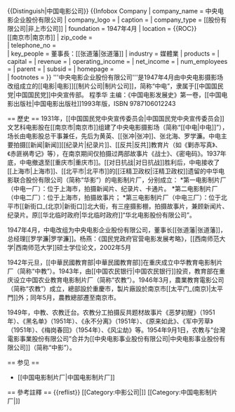 {{Distinguish|中国电影公司}}
{{Infobox Company
| company_name = 中央电影企业股份有限公司
| company_logo = 
| caption =
| company_type = [[股份有限公司|非上市公司]]
| foundation   = 1947年4月
| location     = {{ROC}}<br/>[[南京市|南京市]] 
| zip_code     =  
| telephone_no =  
| key_people = 董事長：[[张道藩|张道藩]]
| industry   = 媒體業
| products   = 
| capital    =
| revenue    =
| operating_income =
| net_income       =
| num_employees    =
| parent = 
| subsid = 
| homepage =  
| footnotes =
}} 
'''中央电影企业股份有限公司'''是1947年4月由中央电影摄影场改组成立的[[电影|电影]][[制片公司|制片公司]]，简称“中电”，隶属于[[中国国民党|中国国民党]]中央宣传部。 <ref>程季华 主编：《中国电影发展史》第一卷，[[中国电影出版社|中国电影出版社]]1993年版，ISBN 9787106012243</ref>

== 歷史 == 
1931年，[[中国国民党中央宣传委员会|中国国民党中央宣传委员会]]文艺科电影股在[[南京市|南京市]]组建了中央电影摄影场（简称“[[中电|中电]]”），场长由电影股总干事兼任，先后为黄英、[[张冲|张冲]]、张北海、罗学濂。中电主要拍摄[[新闻|新闻]][[纪录片|纪录片]]、[[反共|反共]]教育片（如《剿赤写真》、《赤匪祸粤记》等），在南京期间仅拍摄过两部故事片《战士》、《密电码》。1937年底，中电撤退至[[重庆市|重庆市]]。[[对日抗战|对日抗战]]胜利后，中电接收了[[上海市|上海市]]、[[北平市|北平市]]的[[汪精卫政权|汪精卫政权]]遗留的中华电影联合股份有限公司（简称“华影”）的电影制片厂，分别成立：
*第一电影制片厂（中电一厂）：位于上海市，拍摄新闻片、纪录片、卡通片。
*第二电影制片厂（中电二厂）：位于上海市，拍摄故事片；
*第三电影制片厂（中电三厂）：位于北平市[[新街口_(北京)|新街口]]北大街，有三座摄影棚，拍摄故事片，兼顾新闻片、纪录片。原[[华北临时政府|华北临时政府]]“华北电影股份有限公司”。

1947年4月，中电改组为中央电影企业股份有限公司，董事长[[张道藩|张道藩]]，总经理[[罗学濂|罗学濂]]。<ref>杨燕：《国民党政府官营电影发展考略》，[[西南师范大学|西南师范大学]]硕士学位论文，2002年5月</ref>

1942年元旦，[[中華民國教育部|中華民國教育部]]在重庆成立中华教育电影制片厂（简称“中教”）。1943年，由[[中国农民银行|中国农民银行]]投资，教育部在重庆设立中国农业教育电影制片厂（简称“农教”）。1946年3月，農業教育電影公司（简称“农教”）成立，總部設於重慶市，製片廠設於南京市[[太平门_(南京)|太平門]]外；同年5月，農教總部遷至南京市。

1949年，中教、农教迁台。农教分工拍摄反共题材故事片《恶梦初醒》（1951年）、《黑名单》（1951年）、《永不分离》（1951年）、《原来如此》、《军中芳草》（1951年）、《梅岗春回》（1954年）、《风尘劫》等。1954年9月1日，农教与“台灣電影事業股份有限公司”合并为[[中央电影事业股份有限公司|中央电影事业股份有限公司]]（简称“中影”）。

== 参见 ==
* [[中国电影制片厂|中国电影制片厂]]

== 參考註釋 ==
{{reflist}}
[[Category:中影公司|]]
[[Category:中国电影制片厂|]]